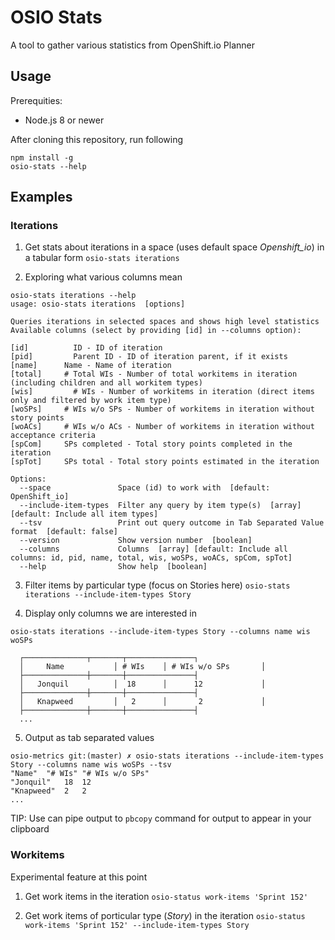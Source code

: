# OSIO Stats

A tool to gather various statistics from OpenShift.io Planner

## Usage

Prerequities:
* Node.js 8 or newer

After cloning this repository, run following
```
npm install -g
osio-stats --help
```

## Examples

### Iterations

1. Get stats about iterations in a space (uses default space _Openshift_io_) in a tabular form
`osio-stats iterations`

2. Exploring what various columns mean
```
osio-stats iterations --help
usage: osio-stats iterations  [options]

Queries iterations in selected spaces and shows high level statistics
Available columns (select by providing [id] in --columns option):

[id]		  ID - ID of iteration
[pid]		  Parent ID - ID of iteration parent, if it exists
[name]		Name - Name of iteration
[total]		# Total WIs - Number of total workitems in iteration (including children and all workitem types)
[wis]		  # WIs - Number of workitems in iteration (direct items only and filtered by work item type)
[woSPs]		# WIs w/o SPs - Number of workitems in iteration without story points
[woACs]		# WIs w/o ACs - Number of workitems in iteration without acceptance criteria
[spCom]		SPs completed - Total story points completed in the iteration
[spTot]		SPs total - Total story points estimated in the iteration

Options:
  --space               Space (id) to work with  [default: OpenShift_io]
  --include-item-types  Filter any query by item type(s)  [array] [default: Include all item types]
  --tsv                 Print out query outcome in Tab Separated Value format  [default: false]
  --version             Show version number  [boolean]
  --columns             Columns  [array] [default: Include all columns: id, pid, name, total, wis, woSPs, woACs, spCom, spTot]
  --help                Show help  [boolean]
```
3. Filter items by particular type (focus on Stories here)
`osio-stats iterations --include-item-types Story`

4. Display only columns we are interested in
```
osio-stats iterations --include-item-types Story --columns name wis woSPs

  ┌──────────────┬───────┬───────────────┐
  │     Name           │ # WIs    │ # WIs w/o SPs       │
  ├──────────────┼───────┼───────────────┤
  │   Jonquil          │  18      │      12             │
  ├──────────────┼───────┼───────────────┤
  │   Knapweed         │   2      │       2             │
  ├──────────────┼───────┼───────────────┤
  ...
```

5. Output as tab separated values
```
osio-metrics git:(master) ✗ osio-stats iterations --include-item-types Story --columns name wis woSPs --tsv
"Name"	"# WIs"	"# WIs w/o SPs"
"Jonquil"	18	12
"Knapweed"	2	2
...
```

TIP: Use can pipe output to `pbcopy` command for output to appear in your clipboard

### Workitems

Experimental feature at this point

1. Get work items in the iteration
`osio-status work-items 'Sprint 152'`

2. Get work items of porticular type (_Story_) in the iteration
`osio-status work-items 'Sprint 152' --include-item-types Story`